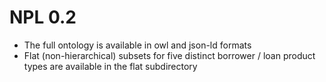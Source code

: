 # NPL 0.2

* The full ontology is available in owl and json-ld formats
* Flat (non-hierarchical) subsets for five distinct borrower / loan product types are available in the flat subdirectory
